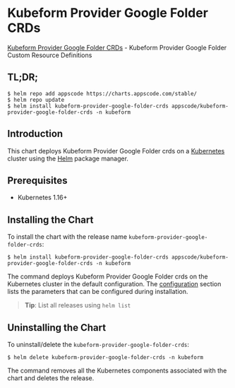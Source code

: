 # Kubeform Provider Google Folder CRDs

[Kubeform Provider Google Folder CRDs](https://github.com/kubeform) - Kubeform Provider Google Folder Custom Resource Definitions

## TL;DR;

```console
$ helm repo add appscode https://charts.appscode.com/stable/
$ helm repo update
$ helm install kubeform-provider-google-folder-crds appscode/kubeform-provider-google-folder-crds -n kubeform
```

## Introduction

This chart deploys Kubeform Provider Google Folder crds on a [Kubernetes](http://kubernetes.io) cluster using the [Helm](https://helm.sh) package manager.

## Prerequisites

- Kubernetes 1.16+

## Installing the Chart

To install the chart with the release name `kubeform-provider-google-folder-crds`:

```console
$ helm install kubeform-provider-google-folder-crds appscode/kubeform-provider-google-folder-crds -n kubeform
```

The command deploys Kubeform Provider Google Folder crds on the Kubernetes cluster in the default configuration. The [configuration](#configuration) section lists the parameters that can be configured during installation.

> **Tip**: List all releases using `helm list`

## Uninstalling the Chart

To uninstall/delete the `kubeform-provider-google-folder-crds`:

```console
$ helm delete kubeform-provider-google-folder-crds -n kubeform
```

The command removes all the Kubernetes components associated with the chart and deletes the release.


